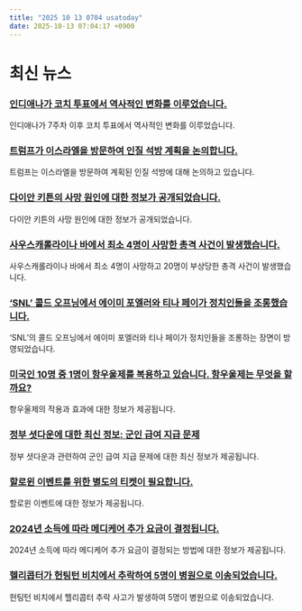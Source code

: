 ```yaml
---
title: "2025 10 13 0704 usatoday"
date: 2025-10-13 07:04:17 +0900
---
```


# 최신 뉴스

### [인디애나가 코치 투표에서 역사적인 변화를 이루었습니다.](https://www.usatoday.com/story/sports/ncaaf/2025/10/12/college-football-rankings-coaches-poll-top-25/86655904007/)
인디애나가 7주차 이후 코치 투표에서 역사적인 변화를 이루었습니다.
### [트럼프가 이스라엘을 방문하여 인질 석방 계획을 논의합니다.](https://www.usatoday.com/story/news/politics/2025/10/12/donald-trump-israel-knesset-speech-hostage-prisoner-release/86660929007/)
트럼프는 이스라엘을 방문하여 계획된 인질 석방에 대해 논의하고 있습니다.
### [다이안 키튼의 사망 원인에 대한 정보가 공개되었습니다.](https://www.usatoday.com/story/entertainment/celebrities/2025/10/11/diane-keaton-cause-of-death/86646067007/)
다이안 키튼의 사망 원인에 대한 정보가 공개되었습니다.
### [사우스캐롤라이나 바에서 최소 4명이 사망한 총격 사건이 발생했습니다.](https://www.usatoday.com/story/news/nation/2025/10/12/south-carolina-bar-shooting/86659842007/)
사우스캐롤라이나 바에서 최소 4명이 사망하고 20명이 부상당한 총격 사건이 발생했습니다.
### [‘SNL’ 콜드 오프닝에서 에이미 포엘러와 티나 페이가 정치인들을 조롱했습니다.](https://www.usatoday.com/story/entertainment/tv/2025/10/12/snl-cold-open-amy-poehler-tina-fey/86623258007/)
‘SNL’의 콜드 오프닝에서 에이미 포엘러와 티나 페이가 정치인들을 조롱하는 장면이 방영되었습니다.
### [미국인 10명 중 1명이 항우울제를 복용하고 있습니다. 항우울제는 무엇을 할까요?](https://www.usatoday.com/story/life/health-wellness/2025/10/06/what-do-antidepressants-do/86414710007/)
항우울제의 작용과 효과에 대한 정보가 제공됩니다.
### [정부 셧다운에 대한 최신 정보: 군인 급여 지급 문제](https://www.usatoday.com/story/news/politics/2025/10/11/president-trump-funds-military-pay-shutdown/86646897007/)
정부 셧다운과 관련하여 군인 급여 지급 문제에 대한 최신 정보가 제공됩니다.
### [할로윈 이벤트를 위한 별도의 티켓이 필요합니다.](https://www.usatoday.com/story/sponsor-story/howl-o-scream/2025/10/01/halloween-events-at-united-parks-return-with-sweet-days-scary-nights/86343418007/)
할로윈 이벤트에 대한 정보가 제공됩니다.
### [2024년 소득에 따라 메디케어 추가 요금이 결정됩니다.](https://www.usatoday.com/story/money/personalfinance/2025/10/12/medicare-surcharge-income-enrollment/86540548007/)
2024년 소득에 따라 메디케어 추가 요금이 결정되는 방법에 대한 정보가 제공됩니다.
### [헬리콥터가 헌팅턴 비치에서 추락하여 5명이 병원으로 이송되었습니다.](https://www.usatoday.com/story/news/nation/2025/10/12/helicopter-crash-huntington-beach-california/86654091007/)
헌팅턴 비치에서 헬리콥터 추락 사고가 발생하여 5명이 병원으로 이송되었습니다.